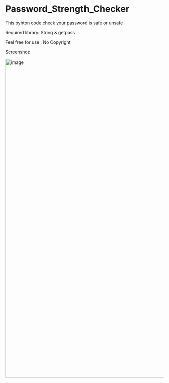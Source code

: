 # Password_Strength_Checker
This pyhton code check your password is safe or unsafe

Required library: String & getpass

Feel free for use , No Copyright


Screenshot:

<img width="1846" height="1012" alt="image" src="https://github.com/user-attachments/assets/8d029bb3-1cc6-4197-beae-ea1786fd5133" />
